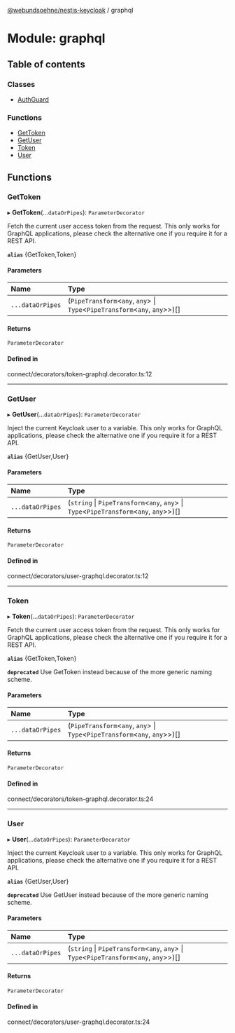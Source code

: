 [@webundsoehne/nestjs-keycloak](../README.md) / graphql

# Module: graphql

## Table of contents

### Classes

- [AuthGuard](../classes/graphql.AuthGuard.md)

### Functions

- [GetToken](graphql.md#gettoken)
- [GetUser](graphql.md#getuser)
- [Token](graphql.md#token)
- [User](graphql.md#user)

## Functions

### GetToken

▸ **GetToken**(...`dataOrPipes`): `ParameterDecorator`

Fetch the current user access token from the request. This only works for GraphQL applications, please check the alternative one if you require it for a REST API.

**`alias`** {GetToken,Token}

#### Parameters

| Name             | Type                                                                          |
| :--------------- | :---------------------------------------------------------------------------- |
| `...dataOrPipes` | (`PipeTransform`<`any`, `any`\> \| `Type`<`PipeTransform`<`any`, `any`\>\>)[] |

#### Returns

`ParameterDecorator`

#### Defined in

connect/decorators/token-graphql.decorator.ts:12

---

### GetUser

▸ **GetUser**(...`dataOrPipes`): `ParameterDecorator`

Inject the current Keycloak user to a variable. This only works for GraphQL applications, please check the alternative one if you require it for a REST API.

**`alias`** {GetUser,User}

#### Parameters

| Name             | Type                                                                                      |
| :--------------- | :---------------------------------------------------------------------------------------- |
| `...dataOrPipes` | (`string` \| `PipeTransform`<`any`, `any`\> \| `Type`<`PipeTransform`<`any`, `any`\>\>)[] |

#### Returns

`ParameterDecorator`

#### Defined in

connect/decorators/user-graphql.decorator.ts:12

---

### Token

▸ **Token**(...`dataOrPipes`): `ParameterDecorator`

Fetch the current user access token from the request. This only works for GraphQL applications, please check the alternative one if you require it for a REST API.

**`alias`** {GetToken,Token}

**`deprecated`** Use GetToken instead because of the more generic naming scheme.

#### Parameters

| Name             | Type                                                                          |
| :--------------- | :---------------------------------------------------------------------------- |
| `...dataOrPipes` | (`PipeTransform`<`any`, `any`\> \| `Type`<`PipeTransform`<`any`, `any`\>\>)[] |

#### Returns

`ParameterDecorator`

#### Defined in

connect/decorators/token-graphql.decorator.ts:24

---

### User

▸ **User**(...`dataOrPipes`): `ParameterDecorator`

Inject the current Keycloak user to a variable. This only works for GraphQL applications, please check the alternative one if you require it for a REST API.

**`alias`** {GetUser,User}

**`deprecated`** Use GetUser instead because of the more generic naming scheme.

#### Parameters

| Name             | Type                                                                                      |
| :--------------- | :---------------------------------------------------------------------------------------- |
| `...dataOrPipes` | (`string` \| `PipeTransform`<`any`, `any`\> \| `Type`<`PipeTransform`<`any`, `any`\>\>)[] |

#### Returns

`ParameterDecorator`

#### Defined in

connect/decorators/user-graphql.decorator.ts:24

